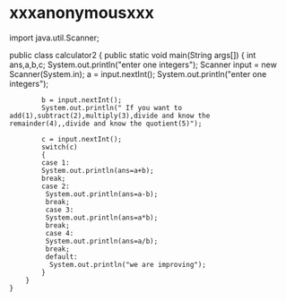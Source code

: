 # xxxanonymousxxx
import java.util.Scanner;

public class calculator2
    {
        public static void main(String args[])
        {
            int ans,a,b,c;
            System.out.println("enter one integers");
            Scanner input = new Scanner(System.in);
            a = input.nextInt();
            System.out.println("enter one integers");
            
            b = input.nextInt();
            System.out.println(" If you want to add(1),subtract(2),multiply(3),divide and know the remainder(4),,divide and know the quotient(5)");
            
            c = input.nextInt();
            switch(c)
            {
            case 1:
            System.out.println(ans=a+b);
            break;
            case 2:
             System.out.println(ans=a-b);
             break;
             case 3:
             System.out.println(ans=a*b);
             break;
             case 4:
             System.out.println(ans=a/b);
             break;
             default:
              System.out.println("we are improving");
            }
        }
    } 
